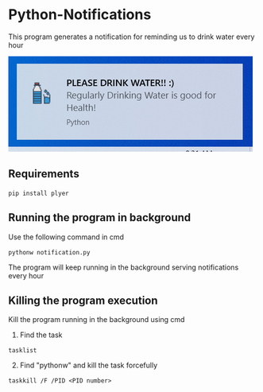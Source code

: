 # Python-Notifications
This program generates a notification for reminding us to drink water every hour

![](images/output.png)
## Requirements
```
pip install plyer
```
## Running the program in background
Use the following command in cmd
```
pythonw notification.py
```
The program will keep running in the background serving notifications every hour

## Killing the program execution
Kill the program running in the background using cmd
1) Find the task
```
tasklist
```
2) Find "pythonw" and kill the task forcefully
```
taskkill /F /PID <PID number>
```
